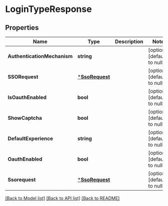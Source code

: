 # LoginTypeResponse

## Properties
Name | Type | Description | Notes
------------ | ------------- | ------------- | -------------
**AuthenticationMechanism** | **string** |  | [optional] [default to null]
**SSORequest** | [***SsoRequest**](SSORequest.md) |  | [optional] [default to null]
**IsOauthEnabled** | **bool** |  | [optional] [default to null]
**ShowCaptcha** | **bool** |  | [optional] [default to null]
**DefaultExperience** | **string** |  | [optional] [default to null]
**OauthEnabled** | **bool** |  | [optional] [default to null]
**Ssorequest** | [***SsoRequest**](SSORequest.md) |  | [optional] [default to null]

[[Back to Model list]](../README.md#documentation-for-models) [[Back to API list]](../README.md#documentation-for-api-endpoints) [[Back to README]](../README.md)

